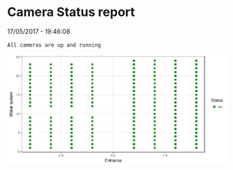 Camera Status report
================
17/05/2017 - 19:46:08

    All cameras are up and running

![](camreport_files/figure-markdown_github/unnamed-chunk-2-1.png)
